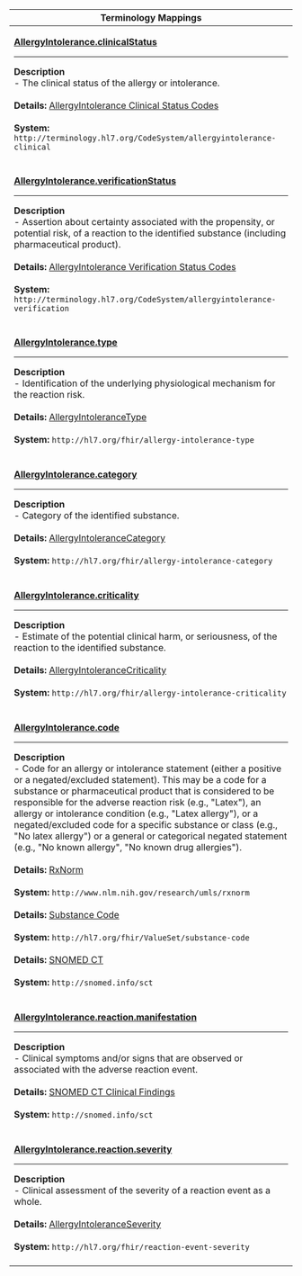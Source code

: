 |Terminology Mappings|
|---|
|<p>**[AllergyIntolerance.clinicalStatus](https://hl7.org/fhir/r4/allergyintolerance-definitions.html#AllergyIntolerance.clinicalStatus)**<hr>**Description**<br>- The clinical status of the allergy or intolerance.<br><br>**Details:** [AllergyIntolerance Clinical Status Codes](https://hl7.org/fhir/r4/valueset-allergyintolerance-clinical.html)<br><br>**System:** `http://terminology.hl7.org/CodeSystem/allergyintolerance-clinical`<br><br>|
|<p>**[AllergyIntolerance.verificationStatus](https://hl7.org/fhir/r4/allergyintolerance-definitions.html#AllergyIntolerance.verificationStatus)**<hr>**Description**<br>- Assertion about certainty associated with the propensity, or potential risk, of a reaction to the identified substance (including pharmaceutical product).<br><br>**Details:** [AllergyIntolerance Verification Status Codes](https://hl7.org/fhir/r4/valueset-allergyintolerance-verification.html)<br><br>**System:** `http://terminology.hl7.org/CodeSystem/allergyintolerance-verification`<br><br>|
|<p>**[AllergyIntolerance.type](https://hl7.org/fhir/r4/allergyintolerance-definitions.html#AllergyIntolerance.type)**<hr>**Description**<br>- Identification of the underlying physiological mechanism for the reaction risk.<br><br>**Details:** [AllergyIntoleranceType](https://hl7.org/fhir/r4/valueset-allergy-intolerance-type.html)<br><br>**System:** `http://hl7.org/fhir/allergy-intolerance-type`<br><br>|
|<p>**[AllergyIntolerance.category](https://hl7.org/fhir/r4/allergyintolerance-definitions.html#AllergyIntolerance.category)**<hr>**Description**<br>- Category of the identified substance.<br><br>**Details:** [AllergyIntoleranceCategory](https://hl7.org/fhir/r4/valueset-allergy-intolerance-category.html)<br><br>**System:** `http://hl7.org/fhir/allergy-intolerance-category`<br><br>|
|<p>**[AllergyIntolerance.criticality](https://hl7.org/fhir/r4/allergyintolerance-definitions.html#AllergyIntolerance.criticality)**<hr>**Description**<br>- Estimate of the potential clinical harm, or seriousness, of the reaction to the identified substance.<br><br>**Details:** [AllergyIntoleranceCriticality](https://hl7.org/fhir/r4/valueset-allergy-intolerance-criticality.html)<br><br>**System:** `http://hl7.org/fhir/allergy-intolerance-criticality`<br><br>|
|<p>**[AllergyIntolerance.code](https://hl7.org/fhir/r4/allergyintolerance-definitions.html#AllergyIntolerance.code)**<hr>**Description**<br>- Code for an allergy or intolerance statement (either a positive or a negated/excluded statement). This may be a code for a substance or pharmaceutical product that is considered to be responsible for the adverse reaction risk (e.g., "Latex"), an allergy or intolerance condition (e.g., "Latex allergy"), or a negated/excluded code for a specific substance or class (e.g., "No latex allergy") or a general or categorical negated statement (e.g., "No known allergy", "No known drug allergies").<br><br>**Details:** [RxNorm](http://hl7.org/fhir/r4/rxnorm.html)<br><br>**System:** `http://www.nlm.nih.gov/research/umls/rxnorm`<br><br>**Details:** [Substance Code](http://hl7.org/fhir/valueset-allergyintolerance-code.html)<br><br>**System:** `http://hl7.org/fhir/ValueSet/substance-code`<br><br>**Details:** [SNOMED CT](https://hl7.org/fhir/r4/valueset-allergyintolerance-code.html)<br><br>**System:** `http://snomed.info/sct`<br><br>|
|<p>**[AllergyIntolerance.reaction.manifestation](https://hl7.org/fhir/r4/allergyintolerance-definitions.html#AllergyIntolerance.reaction.manifestation)**<hr>**Description**<br>- Clinical symptoms and/or signs that are observed or associated with the adverse reaction event.<br><br>**Details:** [SNOMED CT Clinical Findings](https://hl7.org/fhir/r4/valueset-clinical-findings.html)<br><br>**System:** `http://snomed.info/sct`<br><br>|
|<p>**[AllergyIntolerance.reaction.severity](https://hl7.org/fhir/r4/allergyintolerance-definitions.html#AllergyIntolerance.reaction.severity)**<hr>**Description**<br>- Clinical assessment of the severity of a reaction event as a whole.<br><br>**Details:** [AllergyIntoleranceSeverity](https://hl7.org/fhir/R4/valueset-reaction-event-severity.html)<br><br>**System:** `http://hl7.org/fhir/reaction-event-severity`<br><br>|
